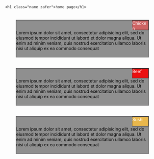 <!DOCTYPE html>
<html lang="en">
<head>
    <meta charset="UTF-8">
    <meta http-equiv="X-UA-Compatible" content="IE=edge">
    <meta name="viewport" content="width=device-width, initial-scale=1.0">


  <link rel="stylesheet" href="../test.css"/>

</head>
    <style>
  .name {
    background-color: black;
    color: white;
    font-size: larger;
    justify-items:center;
    padding: 10pt;
    margin-left: 2pt;
}

.zafer {
border:1pt rgb(48, 47, 49) groove;
         border-radius: 18pt;
            border-left-width : 5.6cm;
}
.cor{
 border:1pt rgb(48, 47, 49) groove; 
 margin-left: 20pt;
 margin-right: 20pt;
 height: 120px;
 margin: 35px;
 background-color: rgba(104, 104, 104, 0.733);
 color: black;
}
.cor2{
    border:1pt rgb(48, 47, 49) groove; 
    margin-left: 10cm;
    margin-right: 0pt;
    height: 30px;
    background-color: rgba(211, 97, 97, 0.925);
    color: white;
   }
   .cor3{
    border:1pt rgb(48, 47, 49) groove; 
    margin-left: 10cm;
    margin-right: 0pt;
    height: 30px;
    background-color: rgba(247, 0, 0, 0.884);
    color: white;
   }
   .cor4{
    border:1pt rgb(48, 47, 49) groove; 
    margin-left: 10cm;
    margin-right: 0pt;
    height: 30px;
    background-color: rgb(233, 183, 76);
    color: white;
   }
  </style>
  
<body>

    <h1 class="name zafer">home page</h1>

  <div class="cor">
    <div class="cor2">Chicken</div>
Lorem ipsum dolor sit amet, consectetur adipisicing elit, sed do eiusmod tempor incididunt ut labord et dolor magna aliqua. Ut enim ad minim veniam, quis nostrud exercitation ullamco laboris nisi ut aliquip ex ea commodo consequat
  </div>

  <div class="cor">
    <div class="cor3">Beef</div>
    Lorem ipsum dolor sit amet, consectetur adipisicing elit, sed do eiusmod tempor incididunt ut labord et dolor magna aliqua. Ut enim ad minim veniam, quis nostrud exercitation ullamco laboris nisi ut aliquip ex ea commodo consequat
  </div>

  <div class="cor">
    <div class="cor4">Sushi</div>
    Lorem ipsum dolor sit amet, consectetur adipisicing elit, sed do eiusmod tempor incididunt ut labord et dolor magna aliqua. Ut enim ad minim veniam, quis nostrud exercitation ullamco laboris nisi ut aliquip ex ea commodo consequat
  </div>
</body>
</html>
